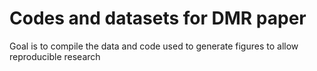# Codes and datasets for DMR paper

Goal is to compile the data and code used to generate figures to allow reproducible research
